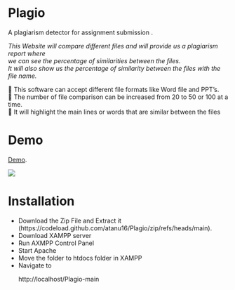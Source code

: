 # Plagio
A plagiarism detector for assignment submission .

<p> <em>This Website will compare different files and will provide us a plagiarism report where <br>
we can see the percentage of similarities between the files. <br>
It will also show us the percentage of similarity between the files with the file name.<br></em></p>


 This software can accept different file formats like Word file and PPT’s. <br>
 The number of file comparison can be increased from 20 to 50 or 100 at a time.<br>
 It will highlight the main lines or words that are similar between the files</li><br>


<h1>Demo</h1>

[Demo](https://plagio.ml/?i=1). 

<img align="center" src="https://user-images.githubusercontent.com/83860778/208317695-04a2826a-c194-4974-a6d8-2be8e40233e4.png">

<h1>Installation</h1>

<ul>
<li>Download the Zip File and Extract it (https://codeload.github.com/atanu16/Plagio/zip/refs/heads/main).  </li> 

<li>Download XAMPP server</li>
  <li>Run AXMPP Control Panel</li>
  <li>Start Apache</li>
<li>Move the folder to htdocs folder in XAMPP </li>
<li>Navigate to 
  
  http://localhost/Plagio-main</li>
</ul>




